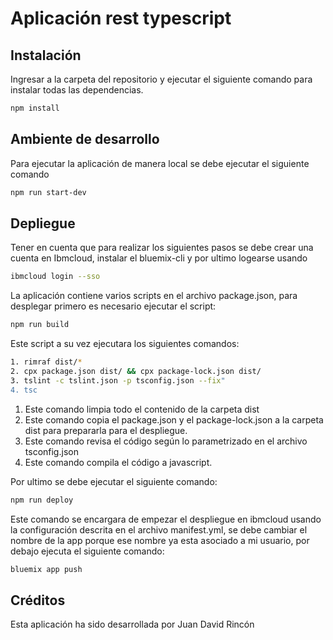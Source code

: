# Aplicación rest typescript

## Instalación

Ingresar a la carpeta del repositorio y ejecutar el siguiente comando para instalar todas las dependencias.

```bash
npm install
```

## Ambiente de desarrollo

Para ejecutar la aplicación de manera local se debe ejecutar el siguiente comando

```bash
npm run start-dev
```


## Depliegue

Tener en cuenta que para realizar los siguientes pasos se debe crear una cuenta en Ibmcloud, instalar el bluemix-cli y por ultimo logearse usando 
```bash
ibmcloud login --sso
```

La aplicación contiene varios scripts en el archivo package.json, para desplegar primero es necesario ejecutar el script:

```bash
npm run build
```
Este script a su vez ejecutara los siguientes comandos: 
```bash
1. rimraf dist/*
2. cpx package.json dist/ && cpx package-lock.json dist/
3. tslint -c tslint.json -p tsconfig.json --fix"
4. tsc
```
1. Este comando limpia todo el contenido de la carpeta dist
2. Este comando copia el package.json y el package-lock.json a la carpeta dist para prepararla para el despliegue.
3. Este comando revisa el código según lo parametrizado en el archivo tsconfig.json 
4. Este comando compila el código a javascript.

Por ultimo se debe ejecutar el siguiente comando:

```bash
npm run deploy
```
Este comando se encargara de empezar el despliegue en ibmcloud usando la configuración descrita en el archivo manifest.yml, se debe cambiar el nombre de la app porque ese nombre ya esta asociado a mi usuario, por debajo ejecuta el siguiente comando: 

```bash
bluemix app push
```

## Créditos
Esta aplicación ha sido desarrollada por Juan David Rincón
